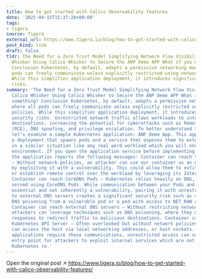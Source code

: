 ```yaml
---
title: How to get started with Calico Observability features
date: '2025-04-15T15:37:28+00:00'
tags:
- tigera
source: Tigera
external_url: https://www.tigera.io/blog/how-to-get-started-with-calico-observability-features/
post_kind: link
draft: false
tldr: The Need for a Zero Trust Model Simplifying Network Flow Visibility with Calico
  Whisker Using Calico Whisker to Secure the ANP Demo APP What if you missed something?
  Conclusion Kubernetes, by default, adopts a permissive networking model where all
  pods can freely communicate unless explicitly restricted using network policies.
  While this simplifies application deployment, it introduces significant security
  risks.
summary: 'The Need for a Zero Trust Model Simplifying Network Flow Visibility with
  Calico Whisker Using Calico Whisker to Secure the ANP Demo APP What if you missed
  something? Conclusion Kubernetes, by default, adopts a permissive networking model
  where all pods can freely communicate unless explicitly restricted using network
  policies. While this simplifies application deployment, it introduces significant
  security risks. Unrestricted network traffic allows workloads to interact with unauthorized
  destinations, increasing the potential for cyberattacks such as Remote Code Execution
  (RCE), DNS spoofing, and privilege escalation. To better understand these problems,
  let’s examine a sample Kubernetes application: ANP Demo App. This application comprises
  a deployment that spawns pods and a service that exposes them to external users
  in a similar situation like any real word workload which you will encounter in your
  environment. If you open the application service before implementing any policies,
  the application reports the following messages: Container can reach the Internet
  – Without network policies, an attacker can use our container as an entry point
  by exploiting it with a vulnerability. This could allow them to exfiltrate data
  or establish remote control over the workload by leveraging its Internet access.
  Container can reach CoreDNS Pods – Kubernetes relies heavily on DNS, with records
  served using CoreDNS Pods. While communication between your Pods and CoreDNS is
  essential and not inherently a vulnerability, pairing it with unrestricted access
  to external DNS servers creates a significant security risk such as cluster wide
  DNS poisoning from a vulnerable pod or a pod with access to NET_RAW capabilities.
  Container can reach external DNS servers – Without restricting network policies,
  attackers can leverage techniques such as DNS poisoning, where they manipulate DNS
  responses to redirect traffic to malicious destinations. Container can reach the
  Kubernetes API Server – Often overlooked but without network policies all workloads
  can access the host via local networking addresses, or host sockets. While some
  applications require these communications, unrestricted access can serve as an escalation
  entry point for attackers to exploit internal services which are not managed by
  Kubernetes (e.'
---
```

Open the original post ↗ https://www.tigera.io/blog/how-to-get-started-with-calico-observability-features/
